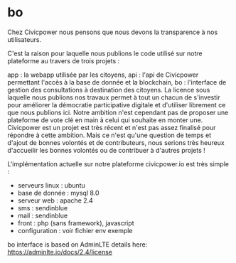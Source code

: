 # bo

Chez Civicpower nous pensons que nous devons la transparence à nos utilisateurs.

C'est la raison pour laquelle nous publions le code utilisé sur notre plateforme au travers de trois projets :

app : la webapp utilisée par les citoyens,
api : l'api de Civicpower permettant l'accès à la base de donnée et la blockchain,
bo : l'interface de gestion des consultations à destination des citoyens.
La licence sous laquelle nous publions nos travaux permet à tout un chacun de s'investir pour améliorer la démocratie participative digitale et d'utiliser librement ce que nous publions ici. Notre ambition n'est cependant pas de proposer une plateforme de vote clé en main à celui qui souhaite en monter une. Civicpower est un projet est très récent et n'est pas assez finalisé pour répondre à cette ambition. Mais ce n'est qu'une question de temps et d'ajout de bonnes volontés et de contributeurs, nous serions très heureux d'accueilir les bonnes volontés ou de contribuer à d'autres projets !

L'implémentation actuelle sur notre plateforme civicpower.io est très simple :

- serveurs linux : ubuntu
- base de donnée : mysql 8.0
- serveur web : apache 2.4
- sms : sendinblue
- mail : sendinblue
- front : php (sans framework), javascript
- configuration : voir fichier env exemple

bo interface is based on AdminLTE details here:
https://adminlte.io/docs/2.4/license
